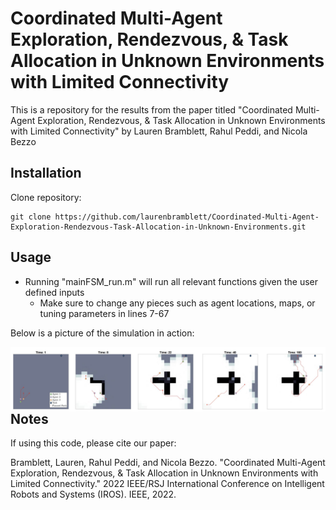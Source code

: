 # Coordinated Multi-Agent Exploration, Rendezvous, & Task Allocation in Unknown Environments with Limited Connectivity

This is a repository for the results from the paper titled "Coordinated Multi-Agent Exploration, Rendezvous, & Task Allocation in Unknown Environments with Limited Connectivity" by Lauren Bramblett, Rahul Peddi, and Nicola Bezzo

## Installation

Clone repository:
```
git clone https://github.com/laurenbramblett/Coordinated-Multi-Agent-Exploration-Rendezvous-Task-Allocation-in-Unknown-Environments.git
```

## Usage

* Running "mainFSM_run.m" will run all relevant functions given the user defined inputs
	* Make sure to change any pieces such as agent locations, maps, or tuning parameters in lines 7-67

Below is a picture of the simulation in action:

<img src="images/Capture.JPG"
     alt="Markdown Monster icon"
     style="float: left; margin-right: 10px;" />

## Notes

If using this code, please cite our paper:

Bramblett, Lauren, Rahul Peddi, and Nicola Bezzo. "Coordinated Multi-Agent Exploration, Rendezvous, & Task Allocation in Unknown Environments with Limited Connectivity." 2022 IEEE/RSJ International Conference on Intelligent Robots and Systems (IROS). IEEE, 2022.

